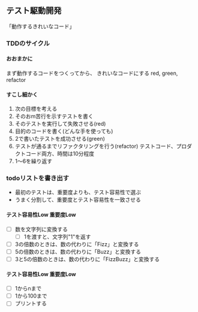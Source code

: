 ## テスト駆動開発
「動作するきれいなコード」

### TDDのサイクル
#### おおまかに
まず動作するコードをつくってから、 きれいなコードにする
red, green, refactor

#### すこし細かく
 1. 次の目標を考える
 2. そのおm苦行を示すテストを書く
 3. そのテストを実行して失敗させる(red)
 4. 目的のコードを書く(どんな手を使っても)
 5. 2で書いたテストを成功させる(green)
 6. テストが通るまでリファクタリングを行う(refactor) テストコード、プロダクトコード両方、時間は10分程度
 7. 1～6を繰り返す

### todoリストを書き出す
- 最初のテストは、重要度よりも、テスト容易性で選ぶ
- うまく分割して、重要度とテスト容易性を一致させる

#### テスト容易性Low 重要度Low
- [ ] 数を文字列に変換する
  - [ ] 1を渡すと、文字列"1"を返す
- [ ] 3の倍数のときは、数の代わりに「Fizz」と変換する
- [ ] 5の倍数のときは、数の代わりに「Buzz」と変換する
- [ ] 3と5の倍数のときは、数の代わりに「FizzBuzz」と変換する

#### テスト容易性Low 重要度Low
- [ ] 1からnまで  
- [ ] 1から100まで
- [ ] プリントする  
